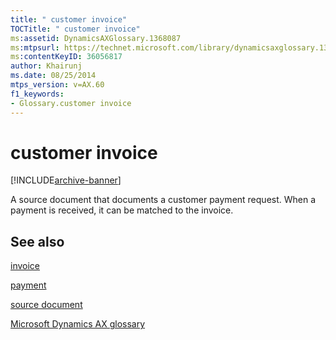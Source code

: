 ```yaml
---
title: " customer invoice"
TOCTitle: " customer invoice"
ms:assetid: DynamicsAXGlossary.1368087
ms:mtpsurl: https://technet.microsoft.com/library/dynamicsaxglossary.1368087(v=AX.60)
ms:contentKeyID: 36056817
author: Khairunj
ms.date: 08/25/2014
mtps_version: v=AX.60
f1_keywords:
- Glossary.customer invoice
---
```


# customer invoice


[!INCLUDE[archive-banner](includes/archive-banner.md)]

A source document that documents a customer payment request. When a payment is received, it can be matched to the invoice.

## See also

[invoice](invoice.md)

[payment](payment.md)

[source document](source-document.md)

[Microsoft Dynamics AX glossary](glossary/microsoft-dynamics-ax-glossary.md)

  


